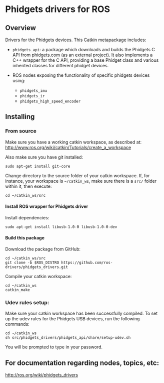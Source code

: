 Phidgets drivers for ROS
========================

Overview
---------------------------------------------

Drivers for the Phidgets devices. This Catkin metapackage includes:

 * `phidgets_api`: a package which downloads and builds the Phidgets C API from
   phidgets.com (as an external project). It also implements a C++ wrapper
   for the C API, providing a base Phidget class and various inherited classes
   for different phidget devices.

 * ROS nodes exposing the functionality of specific phidgets devices using: 
   * `phidgets_imu` 
   * `phidgets_ir`
   * `phidgets_high_speed_encoder`

Installing
---------------------------------------------

### From source ###

Make sure you have a working catkin workspace, as described at:
http://www.ros.org/wiki/catkin/Tutorials/create_a_workspace

Also make sure you have git installed:

    sudo apt-get install git-core

Change directory to the source folder of your catkin workspace.
If, for instance, your workspace is `~/catkin_ws`, make sure there is
a `src/` folder within it, then execute:

    cd ~/catkin_ws/src

#### Install ROS wrapper for Phidgets driver ####

Install dependencies:

    sudo apt-get install libusb-1.0-0 libusb-1.0-0-dev

#### Build this package ####

Download the package from GitHub:

    cd ~/catkin_ws/src
    git clone -b $ROS_DISTRO https://github.com/ros-drivers/phidgets_drivers.git

Compile your catkin workspace:

    cd ~/catkin_ws
    catkin_make

### Udev rules setup: ###

Make sure your catkin workspace has been successfully compiled.
To set up the udev rules for the Phidgets USB devices, run the following commands:

    cd ~/catkin_ws
    sh src/phidgets_drivers/phidgets_api/share/setup-udev.sh

You will be prompted to type in your password.


For documentation regarding nodes, topics, etc:
---------------------------------------------

http://ros.org/wiki/phidgets_drivers
